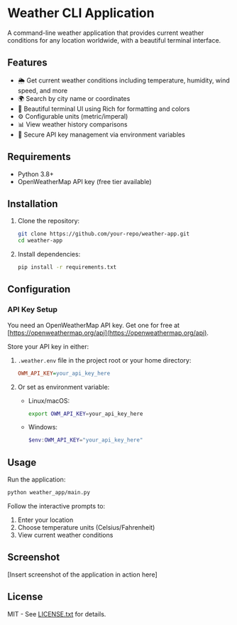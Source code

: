 # Weather CLI Application

A command-line weather application that provides current weather conditions for any location worldwide, with a beautiful terminal interface.

## Features

- 🌦️ Get current weather conditions including temperature, humidity, wind speed, and more
- 🌍 Search by city name or coordinates
- 🎨 Beautiful terminal UI using Rich for formatting and colors
- ⚙️ Configurable units (metric/imperal)
- 📊 View weather history comparisons
- 🔐 Secure API key management via environment variables

## Requirements

- Python 3.8+
- OpenWeatherMap API key (free tier available)

## Installation

1. Clone the repository:
   ```bash
   git clone https://github.com/your-repo/weather-app.git
   cd weather-app
   ```

2. Install dependencies:
   ```bash
   pip install -r requirements.txt
   ```

## Configuration

### API Key Setup

You need an OpenWeatherMap API key. Get one for free at [https://openweathermap.org/api](https://openweathermap.org/api).

Store your API key in either:

1. `.weather.env` file in the project root or your home directory:
   ```ini
   OWM_API_KEY=your_api_key_here
   ```

2. Or set as environment variable:
   - Linux/macOS:
     ```bash
     export OWM_API_KEY=your_api_key_here
     ```
   - Windows:
     ```powershell
     $env:OWM_API_KEY="your_api_key_here"
     ```

## Usage

Run the application:
```bash
python weather_app/main.py
```

Follow the interactive prompts to:
1. Enter your location
2. Choose temperature units (Celsius/Fahrenheit)
3. View current weather conditions

## Screenshot

[Insert screenshot of the application in action here]

## License

MIT - See [LICENSE.txt](LICENSE.txt) for details.
